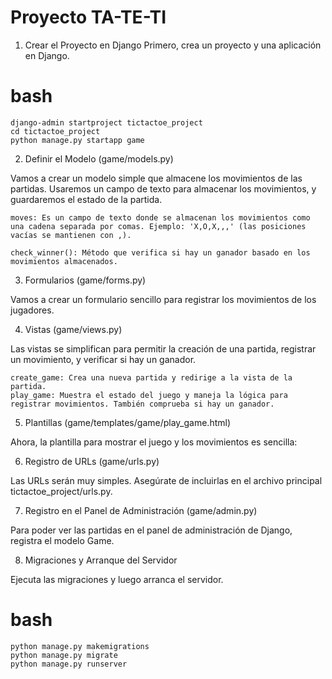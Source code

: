 
# Proyecto TA-TE-TI

1. Crear el Proyecto en Django
Primero, crea un proyecto y una aplicación en Django.

# bash
```tsx
django-admin startproject tictactoe_project
cd tictactoe_project
python manage.py startapp game
```
2. Definir el Modelo (game/models.py)

Vamos a crear un modelo simple que almacene los movimientos de las partidas. Usaremos un campo de texto para almacenar los movimientos, y guardaremos el estado de la partida.

```tsx
moves: Es un campo de texto donde se almacenan los movimientos como una cadena separada por comas. Ejemplo: 'X,O,X,,,' (las posiciones vacías se mantienen con ,).

check_winner(): Método que verifica si hay un ganador basado en los movimientos almacenados.
```
3. Formularios (game/forms.py)

Vamos a crear un formulario sencillo para registrar los movimientos de los jugadores.

4. Vistas (game/views.py)

Las vistas se simplifican para permitir la creación de una partida, registrar un movimiento, y verificar si hay un ganador.

```tsx
create_game: Crea una nueva partida y redirige a la vista de la partida.
play_game: Muestra el estado del juego y maneja la lógica para registrar movimientos. También comprueba si hay un ganador.
```
5. Plantillas (game/templates/game/play_game.html)

Ahora, la plantilla para mostrar el juego y los movimientos es sencilla:

6. Registro de URLs (game/urls.py)

Las URLs serán muy simples. Asegúrate de incluirlas en el archivo principal tictactoe_project/urls.py.

7. Registro en el Panel de Administración (game/admin.py)

Para poder ver las partidas en el panel de administración de Django, registra el modelo Game.

8. Migraciones y Arranque del Servidor

Ejecuta las migraciones y luego arranca el servidor.
# bash
```tsx
python manage.py makemigrations
python manage.py migrate
python manage.py runserver
```